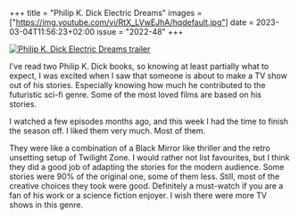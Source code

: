 +++
title       = "Philip K. Dick Electric Dreams"
images      = ["https://img.youtube.com/vi/RtX_LVwEJhA/hqdefault.jpg"]
date        = 2023-03-04T11:56:23+02:00
issue       = "2022-48"
+++

[![Philip K. Dick Electric Dreams trailer](https://img.youtube.com/vi/RtX_LVwEJhA/hqdefault.jpg)](https://youtu.be/RtX_LVwEJhA)

I’ve read two Philip K. Dick books, so knowing at least partially what to expect, I was excited when I saw that someone is about to make a TV show out of his stories. Especially knowing how much he contributed to the futuristic sci-fi genre. Some of the most loved films are based on his stories.

I watched a few episodes months ago, and this week I had the time to finish the season off. I liked them very much. Most of them.

They were like a combination of a Black Mirror like thriller and the retro unsetting setup of Twilight Zone. I would rather not list favourites, but I think they did a good job of adapting the stories for the modern audience. Some stories were 90% of the original one, some of them less. Still, most of the creative choices they took were good. Definitely a must-watch if you are a fan of his work or a science fiction enjoyer. I wish there were more TV shows in this genre.
